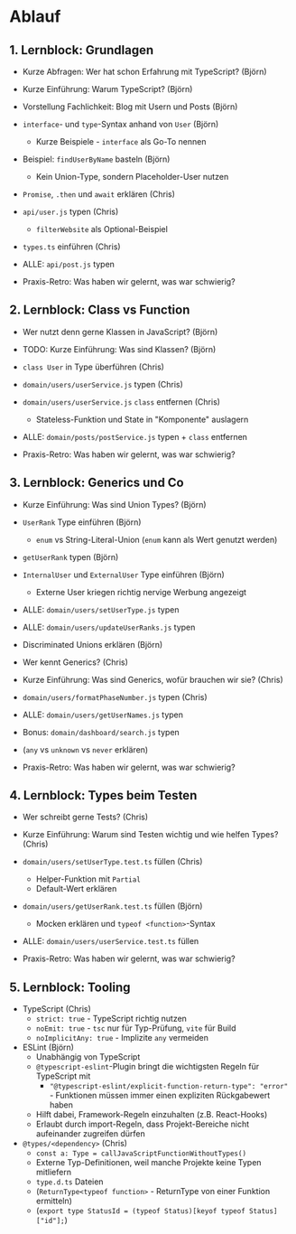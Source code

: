 # Ablauf

## 1. Lernblock: Grundlagen

- Kurze Abfragen: Wer hat schon Erfahrung mit TypeScript? (Björn)
- Kurze Einführung: Warum TypeScript? (Björn)
- Vorstellung Fachlichkeit: Blog mit Usern und Posts (Björn)
- `interface`- und `type`-Syntax anhand von `User` (Björn)
    - Kurze Beispiele - `interface` als Go-To nennen
- Beispiel: `findUserByName` basteln (Björn)
    - Kein Union-Type, sondern Placeholder-User nutzen
- `Promise`, `.then` und `await` erklären (Chris)
- `api/user.js` typen (Chris)
    - `filterWebsite` als Optional-Beispiel
- `types.ts` einführen (Chris)
- ALLE: `api/post.js` typen

- Praxis-Retro: Was haben wir gelernt, was war schwierig?

## 2. Lernblock: Class vs Function

- Wer nutzt denn gerne Klassen in JavaScript? (Björn)
- TODO: Kurze Einführung: Was sind Klassen? (Björn)
- `class User` in Type überführen (Chris)
- `domain/users/userService.js` typen (Chris)
- `domain/users/userService.js` `class` entfernen (Chris)
    - Stateless-Funktion und State in "Komponente" auslagern
- ALLE: `domain/posts/postService.js` typen + `class` entfernen

- Praxis-Retro: Was haben wir gelernt, was war schwierig?

## 3. Lernblock: Generics und Co

- Kurze Einführung: Was sind Union Types? (Björn)
- `UserRank` Type einführen (Björn)
    - `enum` vs String-Literal-Union (`enum` kann als Wert genutzt werden)
- `getUserRank` typen (Björn)
- `InternalUser` und `ExternalUser` Type einführen (Björn)
    - Externe User kriegen richtig nervige Werbung angezeigt
- ALLE: `domain/users/setUserType.js` typen
- ALLE: `domain/users/updateUserRanks.js` typen
- Discriminated Unions erklären (Björn)

- Wer kennt Generics? (Chris)
- Kurze Einführung: Was sind Generics, wofür brauchen wir sie? (Chris)
- `domain/users/formatPhaseNumber.js` typen (Chris)
- ALLE: `domain/users/getUserNames.js` typen
- Bonus: `domain/dashboard/search.js` typen
- (`any` vs `unknown` vs `never` erklären)

- Praxis-Retro: Was haben wir gelernt, was war schwierig?

## 4. Lernblock: Types beim Testen

- Wer schreibt gerne Tests? (Chris)
- Kurze Einführung: Warum sind Testen wichtig und wie helfen Types? (Chris)
- `domain/users/setUserType.test.ts` füllen (Chris)
    - Helper-Funktion mit `Partial`
    - Default-Wert erklären
- `domain/users/getUserRank.test.ts` füllen (Björn)
    - Mocken erklären und `typeof <function>`-Syntax
- ALLE: `domain/users/userService.test.ts` füllen

- Praxis-Retro: Was haben wir gelernt, was war schwierig?

## 5. Lernblock: Tooling

- TypeScript (Chris)
    - `strict: true` - TypeScript richtig nutzen
    - `noEmit: true` - `tsc` nur für Typ-Prüfung, `vite` für Build
    - `noImplicitAny: true` - Implizite `any` vermeiden
- ESLint (Björn)
    - Unabhängig von TypeScript
    - `@typescript-eslint`-Plugin bringt die wichtigsten Regeln für TypeScript mit
        - `"@typescript-eslint/explicit-function-return-type": "error"` - Funktionen müssen immer einen expliziten Rückgabewert haben
    - Hilft dabei, Framework-Regeln einzuhalten (z.B. React-Hooks)
    - Erlaubt durch import-Regeln, dass Projekt-Bereiche nicht aufeinander zugreifen dürfen
- `@types/<dependency>` (Chris)
    - `const a: Type = callJavaScriptFunctionWithoutTypes()`
    - Externe Typ-Definitionen, weil manche Projekte keine Typen mitliefern
    - `type.d.ts` Dateien
    - (`ReturnType<typeof function>` - ReturnType von einer Funktion ermitteln)
    - (`export type StatusId = (typeof Status)[keyof typeof Status]["id"];`)
